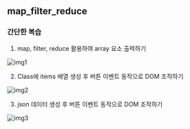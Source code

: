 ## map_filter_reduce

<h3>간단한 복습</h3>

1. map, filter, reduce 활용하여 array 요소 출력하기
<img src="https://github.com/kimseryeong/javascript_study/assets/106288108/66dbc54d-9935-48db-b327-383f8768bc89" alt="img1">


2. Class에 items 배열 생성 후 버튼 이벤트 동작으로 DOM 조작하기
<img src="https://github.com/kimseryeong/javascript_study/assets/106288108/f177bcd5-25ab-4ca6-99b0-3d3278bb16de" alt="img2">

3. json 데이터 생성 후 버튼 이벤트 동작으로 DOM 조작하기
<img src="https://github.com/kimseryeong/javascript_study/assets/106288108/c666d2e5-4b89-4946-83b6-e0d510b20535" alt="img3">
